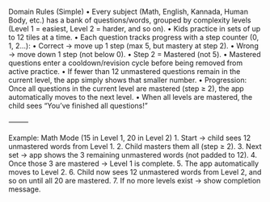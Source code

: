 Domain Rules (Simple)
	•	Every subject (Math, English, Kannada, Human Body, etc.) has a bank of questions/words, grouped by complexity levels (Level 1 = easiest, Level 2 = harder, and so on).
	•	Kids practice in sets of up to 12 tiles at a time.
		• Each question tracks progress with a step counter (0, 1, 2...):
		• Correct → move up 1 step (max 5, but mastery at step 2).
		• Wrong → move down 1 step (not below 0).
		• Step 2 = Mastered (not 5).
		• Mastered questions enter a cooldown/revision cycle before being removed from active practice.
		• If fewer than 12 unmastered questions remain in the current level, the app simply shows that smaller number.
		• Progression: Once all questions in the current level are mastered (step ≥ 2), the app automatically moves to the next level.
		• When all levels are mastered, the child sees “You’ve finished all questions!”

⸻

Example: Math Mode (15 in Level 1, 20 in Level 2)
	 1.  Start → child sees 12 unmastered words from Level 1.
	 2.  Child masters them all (step ≥ 2).
	 3.  Next set → app shows the 3 remaining unmastered words (not padded to 12).
	 4.  Once those 3 are mastered → Level 1 is complete.
	 5.  The app automatically moves to Level 2.
	 6.  Child now sees 12 unmastered words from Level 2, and so on until all 20 are mastered.
	 7.  If no more levels exist → show completion message.